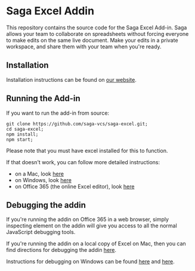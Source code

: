 # Saga Excel Addin

This repository contains the source code for the Saga Excel Add-in. Saga allows your team to collaborate on spreadsheets without forcing everyone to make edits on the same live document. Make your edits in a private workspace, and share them with your team when you're ready.

## Installation

Installation instructions can be found on [our website](https://sagacollab.com).

## Running the Add-in

If you want to run the add-in from source:
```
git clone https://github.com/saga-vcs/saga-excel.git;
cd saga-excel;
npm install;
npm start;
```
Please note that you must have excel installed for this to function. 

If that doesn't work, you can follow more detailed instructions:
- on a Mac, look [here](https://docs.microsoft.com/en-us/office/dev/add-ins/testing/sideload-an-office-add-in-on-ipad-and-mac)
- on Windows, look [here](https://docs.microsoft.com/en-us/office/dev/add-ins/testing/create-a-network-shared-folder-catalog-for-task-pane-and-content-add-ins)
- on Office 365 (the online Excel editor), look [here](https://docs.microsoft.com/en-us/office/dev/add-ins/testing/sideload-office-add-ins-for-testing) 


## Debugging the addin

If you're running the addin on Office 365 in a web browser, simply inspecting element on the addin will give you access to all the normal JavaScript debugging tools. 

If you're running the addin on a local copy of Excel on Mac, then you can find directions for debugging the addin [here](https://docs.microsoft.com/en-us/office/dev/add-ins/testing/debug-office-add-ins-on-ipad-and-mac).

Instructions for debugging on Windows can be found [here](https://docs.microsoft.com/en-us/office/dev/add-ins/testing/attach-debugger-from-task-pane) and [here](https://docs.microsoft.com/en-us/office/dev/add-ins/testing/debug-add-ins-using-f12-developer-tools-on-windows-10).
